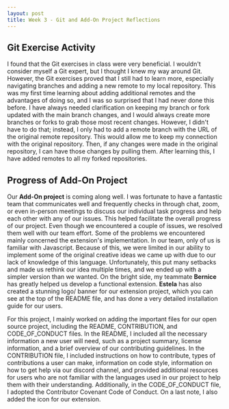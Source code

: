 ```yaml
---
layout: post
title: Week 3 - Git and Add-On Project Reflections
---
```


## Git Exercise Activity

I found that the Git exercises in class were very beneficial. I wouldn't consider myself a Git expert, but I thought I knew my way around Git. However, the Git exercises proved that I still had to learn more, especially navigating branches and adding a new remote to my local repository. This was my first time learning about adding additional remotes and the advantages of doing so, and I was so surprised that I had never done this before. I have always needed clarification on keeping my branch or fork updated with the main branch changes, and I would always create more branches or forks to grab those most recent changes. However, I didn't have to do that; instead, I only had to add a remote branch with the URL of the original remote repository. This would allow me to keep my connection with the original repository. Then, if any changes were made in the original repository, I can have those changes by pulling them. After learning this, I have added remotes to all my forked repositories. 

<!--more--> 

## Progress of Add-On Project

Our **Add-On project** is coming along well. I was fortunate to have a fantastic team that communicates well and frequently checks in through chat, zoom, or even in-person meetings to discuss our individual task progress and help each other with any of our issues. This helped facilitate the overall progress of our project. Even though we encountered a couple of issues, we resolved them well with our team effort. Some of the problems we encountered mainly concerned the extension's implementation. In our team, only of us is familiar with Javascript. Because of this, we were limited in our ability to implement some of the original creative ideas we came up with due to our lack of knowledge of this language. Unfortunately, this put many setbacks and made us rethink our idea multiple times, and we ended up with a simpler version than we wanted. On the bright side, my teammate **Bernice** has greatly helped us develop a functional extension. **Estela** has also created a stunning logo/ banner for our extension project, which you can see at the top of the README file, and has done a very detailed installation guide for our users.

For this project, I mainly worked on adding the important files for our open source project, including the README, CONTRIBUTION, and CODE_OF_CONDUCT files. In the README, I included all the necessary information a new user will need, such as a project summary, license information, and a brief overview of our contributing guidelines. In the CONTRIBUTION file, I included instructions on how to contribute, types of contributions a user can make, information on code style, information on how to get help via our discord channel, and provided additional resources for users who are not familiar with the languages used in our project to help them with their understanding. Additionally, in the CODE_OF_CONDUCT file, I adopted the Contributor Covenant Code of Conduct. On a last note, I also added the icon for our extension. 



